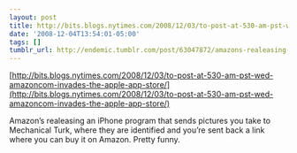 ```yaml
---
layout: post
title: http://bits.blogs.nytimes.com/2008/12/03/to-post-at-530-am-pst-wed-amazoncom-invades-the-apple-app-store/
date: '2008-12-04T13:54:01-05:00'
tags: []
tumblr_url: http://endemic.tumblr.com/post/63047872/amazons-realeasing-an-iphone-program-that-sends
---
```

[http://bits.blogs.nytimes.com/2008/12/03/to-post-at-530-am-pst-wed-amazoncom-invades-the-apple-app-store/](http://bits.blogs.nytimes.com/2008/12/03/to-post-at-530-am-pst-wed-amazoncom-invades-the-apple-app-store/)  

Amazon’s realeasing an iPhone program that sends pictures you take to Mechanical Turk, where they are identified and you’re sent back a link where you can buy it on Amazon. Pretty funny.

